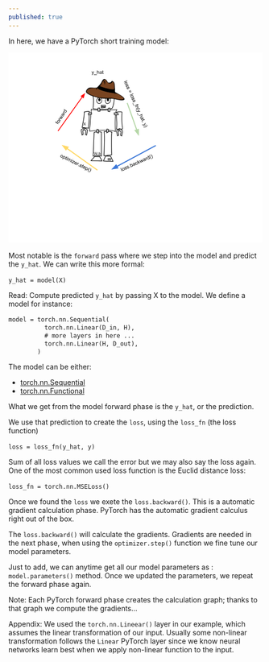 ```yaml
---
published: true
---
```

In here, we have a PyTorch short training model:

![train](https://raw.githubusercontent.com/dejanbatanjac/dejanbatanjac.github.io/master/images/train.png)

Most notable is the `forward` pass where we step into the model and predict the `y_hat`.
We can write this more formal:

`y_hat = model(X)`

Read: Compute predicted `y_hat` by passing X to the model.
We define a model for instance:

~~~
model = torch.nn.Sequential(
          torch.nn.Linear(D_in, H),
          # more layers in here ...
          torch.nn.Linear(H, D_out),
        )
~~~        
The model can be either:
* [torch.nn.Sequential](https://pytorch.org/docs/stable/nn.html#torch-nn-sequential)
* [torch.nn.Functional](https://pytorch.org/docs/stable/nn.html#torch-nn-functional)

What we get from the model forward phase is the `y_hat`, or the prediction.

We use that prediction to create the `loss`, using the `loss_fn` (the loss function)

`loss = loss_fn(y_hat, y)`

Sum of all loss values we call the error but we may also say the loss again.
One of the most common used loss function is the Euclid distance loss:

`loss_fn = torch.nn.MSELoss()`

Once we found the `loss` we exete the `loss.backward()`. This is a automatic gradient calculation phase. PyTorch has the automatic gradient calculus right out of the box. 

The `loss.backward()` will calculate the gradients. Gradients are needed in the next phase, when using the `optimizer.step()` function we fine tune our model parameters.

Just to add, we can anytime get all our model parameters as : `model.parameters()` method.
Once we updated the parameters, we repeat the forward phase again.

Note: Each PyTorch forward phase creates the calculation graph; thanks to that graph we compute the gradients...

Appendix: We used the `torch.nn.Lineear()` layer in our example, which assumes the linear transformation of our input. Usually some non-linear transformation follows the `Linear` PyTorch layer since we know neural networks learn best when we apply non-linear function to the input.








